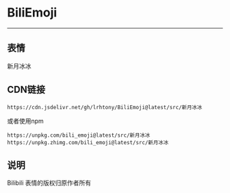 # BiliEmoji
---
## 表情
新月冰冰
## CDN链接
```
https://cdn.jsdelivr.net/gh/lrhtony/BiliEmoji@latest/src/新月冰冰
```
或者使用npm
```
https://unpkg.com/bili_emoji@latest/src/新月冰冰
https://unpkg.zhimg.com/bili_emoji@latest/src/新月冰冰
```
## 说明
Bilibili 表情的版权归原作者所有
